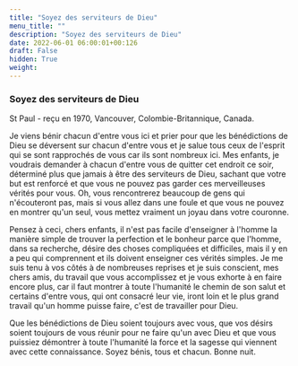 ```yaml
---
title: "Soyez des serviteurs de Dieu"
menu_title: ""
description: "Soyez des serviteurs de Dieu"
date: 2022-06-01 06:00:01+00:126
draft: False
hidden: True
weight:
---
```

### Soyez des serviteurs de Dieu

St Paul - reçu en 1970, Vancouver, Colombie-Britannique, Canada.

Je viens bénir chacun d'entre vous ici et prier pour que les bénédictions de Dieu se déversent sur chacun d'entre vous et je salue tous ceux de l'esprit qui se sont rapprochés de vous car ils sont nombreux ici. Mes enfants, je voudrais demander à chacun d'entre vous de quitter cet endroit ce soir, déterminé plus que jamais à être des serviteurs de Dieu, sachant que votre but est renforcé et que vous ne pouvez pas garder ces merveilleuses vérités pour vous. Oh, vous rencontrerez beaucoup de gens qui n'écouteront pas, mais si vous allez dans une foule et que vous ne pouvez en montrer qu'un seul, vous mettez vraiment un joyau dans votre couronne.

Pensez à ceci, chers enfants, il n'est pas facile d'enseigner à l'homme la manière simple de trouver la perfection et le bonheur parce que l'homme, dans sa recherche, désire des choses compliquées et difficiles, mais il y en a peu qui comprennent et ils doivent enseigner ces vérités simples. Je me suis tenu à vos côtés à de nombreuses reprises et je suis conscient, mes chers amis, du travail que vous accomplissez et je vous exhorte à en faire encore plus, car il faut montrer à toute l'humanité le chemin de son salut et certains d'entre vous, qui ont consacré leur vie, iront loin et le plus grand travail qu'un homme puisse faire, c'est de travailler pour Dieu.

Que les bénédictions de Dieu soient toujours avec vous, que vos désirs soient toujours de vous réunir pour ne faire qu'un avec Dieu et que vous puissiez démontrer à toute l'humanité la force et la sagesse qui viennent avec cette connaissance. Soyez bénis, tous et chacun. Bonne nuit.
